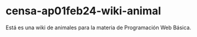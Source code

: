 # censa-ap01feb24-wiki-animal
Está es una wiki de animales para la materia de Programación Web Básica.
